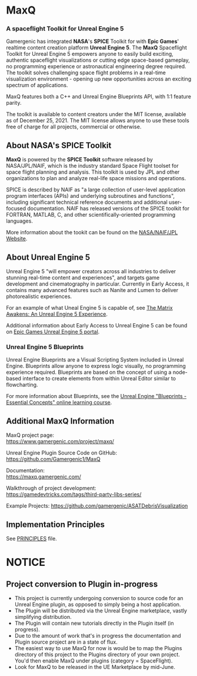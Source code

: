 # MaxQ
### A spaceflight Toolkit for Unreal Engine 5

Gamergenic has integrated **NASA**'s **SPICE** Toolkit for with **Epic Games**' realtime content creation platform **Unreal Engine 5**.  The **MaxQ** Spaceflight Toolkit for Unreal Engine 5 empowers anyone to easily build exciting, authentic spaceflight visualizations or cutting edge space-based gameplay, no programming experience or astronautical engineering degree required.  The toolkit solves challenging space flight problems in a real-time visualization environment - opening up new opportunities across an exciting spectrum of applications.

MaxQ features both a C++ and Unreal Engine Blueprints API, with 1:1 feature parity.

The toolkit is available to content creators under the MIT license, available as of December 25, 2021.  The MIT license allows anyone to use these tools free of charge for all projects, commercial or otherwise.

## About NASA's SPICE Toolkit

**MaxQ** is powered by the **SPICE Toolkit** software released by NASA/JPL/NAIF, which is the industry standard Space Flight toolset for space flight planning and analysis.  This toolkit is used by JPL and other organizations to plan and analyze real-life space missions and operations.

SPICE is described by NAIF as "a large collection of user-level application program interfaces (APIs) and underlying subroutines and functions", including significant technical reference documents and additional user-focused documentation.  NAIF has released versions of the SPICE toolkit for FORTRAN, MATLAB, C, and other scientifically-oriented programming languages.

More information about the tookit can be found on the [NASA/NAIF/JPL Website](https://naif.jpl.nasa.gov/naif/toolkit.html).

## About Unreal Engine 5

Unreal Engine 5 "will empower creators across all industries to deliver stunning real-time content and experiences", and targets game development and cinematography in particular.  Currently in Early Access, it contains many advanced features such as Nanite and Lumen to deliver photorealistic experiences.

For an example of what Uneal Engine 5 is capable of, see [The Matrix Awakens: An Unreal Engine 5 Experience](https://www.unrealengine.com/en-US/wakeup).


Additional information about Early Access to Unreal Engine 5 can be found on [Epic Games Unreal Engine 5 portal](https://www.unrealengine.com/en-US/unreal-engine-5).

### Unreal Engine 5 Blueprints

Unreal Engine Blueprints are a Visual Scripting System included in Unreal Engine.  Blueprints allow anyone to express logic visually, no programming experience required.  Blueprints are based on the concept of using a node-based interface to create  elements from within Unreal Editor similar to flowcharting.

For more information about Blueprints, see the [Unreal Engine "Blueprints - Essential Concepts" online learning course](https://www.unrealengine.com/en-US/onlinelearning-courses/blueprints---essential-concepts).

## Additional MaxQ Information

MaxQ project page:  
https://www.gamergenic.com/project/maxq/  

Unreal Engine Plugin Source Code on GitHub:
https://github.com/Gamergenic1/MaxQ

Documentation:  
https://maxq.gamergenic.com/  

Walkthrough of project development:  
https://gamedevtricks.com/tags/third-party-libs-series/

Example Projects:
https://github.com/gamergenic/ASATDebrisVisualization

## Implementation Principles
See [PRINCIPLES](PRINCIPLES.md) file.

# NOTICE
## Project conversion to Plugin in-progress
* This project is currently undergoing conversion to source code for an Unreal Engine plugin, as opposed to simply being a host application.
* The Plugin will be distributed via the Unreal Engine marketplace, vastly simplifying distribution.
* The Plugin will contain new tutorials directly in the Plugin itself (in progress).
* Due to the amount of work that's in progress the documentation and Plugin source project are in a state of flux.
* The easiest way to use MaxQ for now is would be to map the Plugins directory of this project to the Plugins directory of your own project.  You'd then enable MaxQ under plugins (category = SpaceFlight).
* Look for MaxQ to be released in the UE Marketplace by mid-June.



